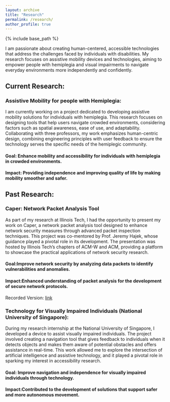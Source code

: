 ```yaml
---
layout: archive
title: "Research"
permalink: /research/
author_profile: true
---
```

{% include base_path %}

I am passionate about creating human-centered, accessible technologies that address the challenges faced by individuals with disabilities. My research focuses on assistive mobility devices and technologies, aiming to empower people with hemiplegia and visual impairments to navigate everyday environments more independently and confidently.

## Current Research:

### Assistive Mobility for people with Hemiplegia:

I am currently working on a project dedicated to developing assistive mobility solutions for individuals with hemiplegia. This research focuses on designing tools that help users navigate crowded environments, considering factors such as spatial awareness, ease of use, and adaptability. Collaborating with three professors, my work emphasizes human-centric design, combining engineering principles with user feedback to ensure the technology serves the specific needs of the hemiplegic community.

#### Goal: Enhance mobility and accessibility for individuals with hemiplegia in crowded environments.
#### Impact: Providing independence and improving quality of life by making mobility smoother and safer.

## Past Research:

### Caper: Network Packet Analysis Tool

As part of my research at Illinois Tech, I had the opportunity to present my work on Caper, a network packet analysis tool designed to enhance network security measures through advanced packet inspection techniques. This project was co-mentored by Prof. Jeremy Hajek, whose guidance played a pivotal role in its development. The presentation was hosted by Illinois Tech’s chapters of ACM-W and ACM, providing a platform to showcase the practical applications of network security research.

#### Goal:Improve network security by analyzing data packets to identify vulnerabilities and anomalies.
#### Impact:Enhanced understanding of packet analysis for the development of secure network protocols.

Recorded Version:  [link](https://cs.iit.edu/~nsultana1/files/aditi_presentation.mp4) 


### Technology for Visually Impaired Individuals (National University of Singapore): 

During my research internship at the National University of Singapore, I developed a device to assist visually impaired individuals. The project involved creating a navigation tool that gives feedback to individuals when it detects objects and makes them aware of potential obstacles and offers assistance in real-time. This work allowed me to explore the intersection of artificial intelligence and assistive technology, and it played a pivotal role in sparking my interest in accessibility research.

#### Goal: Improve navigation and independence for visually impaired individuals through technology.
#### Impact:Contributed to the development of solutions that support safer and more autonomous movement.

